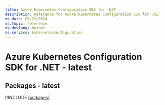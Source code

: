 ```yaml
---
title: Azure Kubernetes Configuration SDK for .NET
description: Reference for Azure Kubernetes Configuration SDK for .NET
ms.date: 07/22/2024
ms.topic: reference
ms.devlang: dotnet
ms.service: kubernetesconfiguration
---
```

# Azure Kubernetes Configuration SDK for .NET - latest
## Packages - latest
[!INCLUDE [packages](kubernetes-configuration-index.md)]